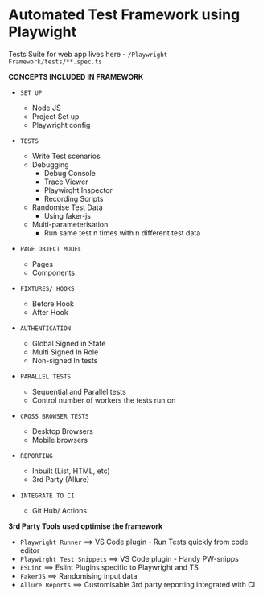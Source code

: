 # Automated Test Framework using Playwight

Tests Suite for web app lives here - `/Playwright-Framework/tests/**.spec.ts`

**CONCEPTS INCLUDED IN FRAMEWORK**

- `SET UP`
    - Node JS
    - Project Set up
    - Playwright config

- `TESTS`
    - Write Test scenarios
    - Debugging
      - Debug Console
      - Trace Viewer
      - Playwirght Inspector
      - Recording Scripts
    - Randomise Test Data
        - Using faker-js
    - Multi-parameterisation
        - Run same test n times with n different test data
      
- `PAGE OBJECT MODEL`
    - Pages
    - Components
      
- `FIXTURES/ HOOKS`
    - Before Hook
    - After Hook
  
- `AUTHENTICATION`
    - Global Signed in State
    - Multi Signed In Role
    - Non-signed In tests
      
- `PARALLEL TESTS`
    - Sequential and Parallel tests
    - Control number of workers the tests run on
  
- `CROSS BROWSER TESTS`
    - Desktop Browsers
    - Mobile browsers
  
 - `REPORTING`
    - Inbuilt (List, HTML, etc)
    - 3rd Party (Allure)

- `INTEGRATE TO CI`
    - Git Hub/ Actions



**3rd Party Tools used optimise the framework**

- `Playwright Runner`           ==> VS Code plugin - Run Tests quickly from code editor 
- `Playwirght Test Snippets`    ==> VS Code plugin - Handy PW-snipps   
- `ESLint`                      ==> Eslint Plugins specific to Playwright and TS 
- `FakerJS`                     ==> Randomising input data
- `Allure Reports`              ==> Customisable 3rd party reporting integrated with CI
